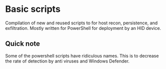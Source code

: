 # Basic scripts
Compilation of new and reused scripts to for host recon, persistence, and exfiltration. Mostly written for PowerShell for deployment by an HID device.

## Quick note
Some of the powershell scripts have ridiculous names. This is to decrease the rate of detection by anti viruses and Windows Defender.
